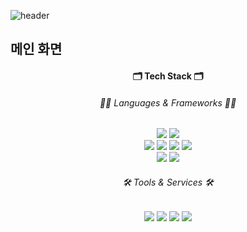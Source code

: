 ![header](https://capsule-render.vercel.app/api?type=Waving&color=auto&height=300&section=header&text=POSE%20GAME&fontSize=90)

## 메인 화면


<div align="center">
  <h4>🗂 Tech Stack 🗂</h4>
  <h6>🏳️‍🌈 Languages & Frameworks 🏳️‍🌈</h6>
	<img src="https://img.shields.io/badge/Java-007396?style=flat&logo=Java&logoColor=white" />
  <img src="https://img.shields.io/badge/Python-3776AB?style=flat&logo=Python&logoColor=white" /><br>
	<img src="https://img.shields.io/badge/HTML5-E34F26?style=flat&logo=HTML5&logoColor=white" />
	<img src="https://img.shields.io/badge/CSS3-1572B6?style=flat&logo=CSS3&logoColor=white" />
  <img src="https://img.shields.io/badge/JavaScript-F7DF1E?style=flat&logo=JavaScript&logoColor=white" />
  <img src="https://img.shields.io/badge/MySQL-4479A1?style=flat&logo=mysql&logoColor=white" /><br>
  <img src="https://img.shields.io/badge/SpringBoot-6DB33F?style=flat&logo=springboot&logoColor=white" />
  <img src="https://img.shields.io/badge/Thymeleaf-005F0F?style=flat&logo=thymeleaf&logoColor=white" />
  <h6>🛠 Tools & Services 🛠</h6>
  <img src="https://img.shields.io/badge/Git-F05032?style=flat&logo=git&logoColor=white" />
  <img src="https://img.shields.io/badge/Bootstrap-7952B3?style=flat&logo=bootstrap&logoColor=white" />
  <img src="https://img.shields.io/badge/AWS-232F3E?style=flat&logo=amazonaws&logoColor=white" />
  <img src="https://img.shields.io/badge/NCP-03C75A?style=flat&logo=naver&logoColor=white" />
</div>
